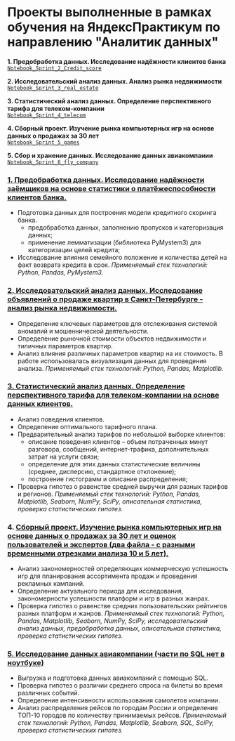 # Проекты выполненные в рамках обучения на ЯндексПрактикум по направлению "Аналитик данных"   
**1. Предобработка данных. Исследование надёжности клиентов банка**    
[`Notebook_Sprint_2_Credit_score`][2]  

**2. Исследовательский анализ данных. Анализ рынка недвижимости**     
[`Notebook_Sprint_3_real_estate`][3]

**3. Статистический анализ данных. Определение перспективного тарифа для телеком-компании**    
[`Notebook_Sprint_4_telecom`][4] 

**4. Сборный проект. Изучение рынка компьютерных игр на основе данных о продажах за 30 лет**    
[`Notebook_Sprint_5_games`][5]   

**5. Cбор и хранение данных. Исследование данных авиакомпании**    
[`Notebook_Sprint_6_fly_company`][6]

[2]: https://github.com/petrushkoam/Yandex_practikum/tree/master/Notebook_Sprint_2_Credit_score
[3]: https://github.com/petrushkoam/Yandex_practikum/tree/master/Notebook_Sprint_3_real_estate
[4]: https://github.com/petrushkoam/Yandex_practikum/tree/master/Notebook_Sprint_4_telecom
[5]: https://github.com/petrushkoam/Yandex_practikum/tree/master/Notebook_Sprint_5_games
[6]: https://github.com/petrushkoam/Yandex_practikum/tree/master/Notebook_Sprint_6_fly_company

### [1. Предобработка данных.      Исследование надёжности заёмщиков на основе статистики о платёжеспособности клиентов банка.][2]
-	Подготовка данных для построения модели кредитного скоринга банка. 
    - предобработка данных, заполнению пропусков и категоризация данных; 
    - применение лемматизации (библиотека PyMystem3) для категоризации целей кредита;
-	Исследование влияния семейного положение и количества детей на факт возврата кредита в срок.
*Применяемый стек технологий: Python, Pandas, PyMystem3.*

### [2. Исследовательский анализ данных. Исследование объявлений о продаже квартир в Санкт-Петербурге - анализ рынка недвижимости.][3]  
-	Определение ключевых параметров для отслеживания системой аномалий и мошеннической деятельности.
-	Определение рыночной стоимости объектов недвижимости и типичных параметров квартир.
-	Анализ влияния различных параметров квартир на их стоимость.
В работе использовалась визуализация данных для проведения анализа.
*Применяемый стек технологий: Python, Pandas, Matplotlib.*

### [3. Статистический анализ данных. Определение перспективного тарифа для телеком-компании на основе данных клиентов.][4]
-	Анализ поведения клиентов.
-	Определение оптимального тарифного плана.
- Предварительный анализ тарифов по небольшой выборке клиентов:
    -	описание поведения клиентов – объем потраченных минут разговора, сообщений, интернет-трафика, дополнительных затрат на услуги связи;
    -	определение для этих данных статистические  величины (среднее, дисперсию, стандартное отклонение);
    -	построение гистограмм и описание распределения;
- Проверка гипотез о равенстве средней выручки для  разных тарифов и регионов.
*Применяемый стек технологий: Python, Pandas, Matplotlib, Seaborn, NumPy, SciPy, описательная статистика, проверка статистических гипотез.*

### 4. [Сборный проект. Изучение рынка компьютерных игр на основе данных о продажах за 30 лет и оценок пользователей и экспертов (два файла - с разными временными отрезками анализа 10 и 5 лет).][5]  
- Анализ закономерностей определяющих коммерческую успешность игр для планирования ассортимента продаж и проведения рекламных кампаний.
- Определение актуального периода для исследования, закономерности успешности платформ и игр в разных жанрах. 
- Проверка гипотез о равенстве средних пользовательских рейтингов разных платформ и жанров.
*Применяемый стек технологий: Python, Pandas, Matplotlib, Seaborn, NumPy, SciPy, исследовательский анализ данных, предобработка данных, описательная статистика, проверка статистических гипотез.*

### [5. Исследование данных авиакомпании  (части по SQL нет в ноутбуке)][6]   
- Выгрузка и подготовка данных авиакомпаний с помощью SQL.
- Проверка гипотез о различии среднего спроса на билеты во время различных событий. 
- Определение интенсивности использования самолетов компании.
- Анализ распределения рейсов по городам России и определение ТОП-10 городов по количеству принимаемых рейсов.
*Применяемый стек технологий: Python, Pandas, Matplotlib, Seaborn,	SQL, SciPy, проверка статистических гипотез.*
